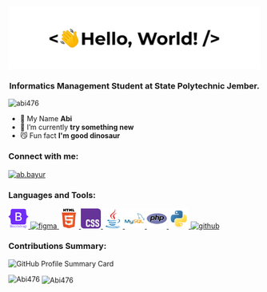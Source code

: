<div align="center">
<img src="https://raw.githubusercontent.com/verma-ashish-k/verma-ashish-k/a3263a1cc0ce7021b733e9e223a55ba2d004f569/hello-world.gif" align="center" height=" " width="800" />
</div>
<h3 align="center">Informatics Management Student at State Polytechnic Jember.</h3>
<p align="left"> <img src="https://komarev.com/ghpvc/?username=abi476&label=Profile%20views&color=0e75b6&style=flat" alt="abi476" /> </p>

- 🫡 My Name **Abi**
- 🦥 I’m currently **try something new**
- 😼 Fun fact **I'm good dinosaur**

<h3 align="left">Connect with me:</h3>
<p align="left">
<a href="https://instagram.com/ab.bayur" target="blank"><img align="center" src="https://raw.githubusercontent.com/rahuldkjain/github-profile-readme-generator/master/src/images/icons/Social/instagram.svg" alt="ab.bayur" height="30" width="40" /></a>
</p>

<h3 align="left">Languages and Tools:</h3>
<p align="left">
  <a href="https://getbootstrap.com" target="_blank" rel="noreferrer">
    <img src="https://raw.githubusercontent.com/devicons/devicon/master/icons/bootstrap/bootstrap-plain-wordmark.svg" alt="bootstrap" width="40" height="40"/>
  </a>
  <a href="https://www.figma.com/" target="_blank" rel="noreferrer">
    <img src="https://www.vectorlogo.zone/logos/figma/figma-icon.svg" alt="figma" width="40" height="40"/>
  </a>
  <a href="https://www.w3.org/html/" target="_blank" rel="noreferrer">
    <img src="https://raw.githubusercontent.com/devicons/devicon/master/icons/html5/html5-original-wordmark.svg" alt="html5" width="40" height="40"/>
  </a>
  <a href="https://www.w3.org/Style/CSS/" target="_blank" rel="noreferrer">
    <img src="https://raw.githubusercontent.com/devicons/devicon/master/icons/css/css-original.svg" alt="css" width="40" height="40"/>
  </a>
  <a href="https://www.java.com" target="_blank" rel="noreferrer">
    <img src="https://raw.githubusercontent.com/devicons/devicon/master/icons/java/java-original.svg" alt="java" width="40" height="40"/>
  </a>
  <a href="https://www.mysql.com/" target="_blank" rel="noreferrer">
    <img src="https://raw.githubusercontent.com/devicons/devicon/master/icons/mysql/mysql-original-wordmark.svg" alt="mysql" width="40" height="40"/>
  </a>
  <a href="https://www.php.net" target="_blank" rel="noreferrer">
    <img src="https://raw.githubusercontent.com/devicons/devicon/master/icons/php/php-original.svg" alt="php" width="40" height="40"/>
  </a>
  <a href="https://www.python.org" target="_blank" rel="noreferrer">
    <img src="https://raw.githubusercontent.com/devicons/devicon/master/icons/python/python-original.svg" alt="python" width="40" height="40"/>
  </a>
  <a href="https://github.com/" target="_blank" rel="noreferrer">
    <img src="https://cdn.jsdelivr.net/gh/devicons/devicon/icons/github/github-original.svg" alt="github" width="40" height="40"/>
  </a>
</p>

### Contributions Summary:
![GitHub Profile Summary Card](https://github-profile-summary-cards.vercel.app/api/cards/profile-details?username=Abi476&theme=default)

<p><img align="left" src="https://github-readme-stats.vercel.app/api/top-langs?username=Abi476&show_icons=true&locale=en&layout=compact" alt="Abi476" /></p>
<p>&nbsp;<img align="center" src="https://github-readme-stats.vercel.app/api?username=Abi476&show_icons=true&locale=en" alt="Abi476" /></p>
